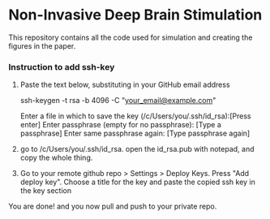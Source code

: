 # Non-Invasive Deep Brain Stimulation

This repository contains all the code used for simulation and creating the figures in the paper.

### Instruction to add ssh-key

1. Paste the text below, substituting in your GitHub email address

	ssh-keygen -t rsa -b 4096 -C "your_email@example.com"

	Enter a file in which to save the key (/c/Users/you/.ssh/id_rsa):[Press enter]
	Enter passphrase (empty for no passphrase): [Type a passphrase]
	Enter same passphrase again: [Type passphrase again]
	
2. go to /c/Users/you/.ssh/id_rsa. open the id_rsa.pub with notepad, and copy the whole thing.

3. Go to your remote github repo > Settings > Deploy Keys. Press "Add deploy key". Choose a title for the key and paste 
the copied ssh key in the key section

You are done! and you now pull and push to your private repo.
